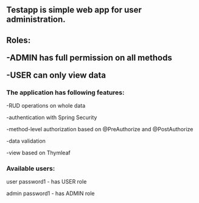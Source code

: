 <h2>Testapp is simple web app for user administration.<h2>

<p>Roles:</p>
<p>-ADMIN has full permission on all methods
<p>-USER can only view data

<h3>The application has following features:</h3>
<p>-RUD operations on whole data
<p>-authentication with Spring Security
<p>-method-level authorization based on @PreAuthorize and @PostAuthorize
<p>-data validation
<p>-view based on Thymleaf
<h3>Available users:</h3>
<p>user password1  - has USER role
<p>admin password1 - has ADMIN role




